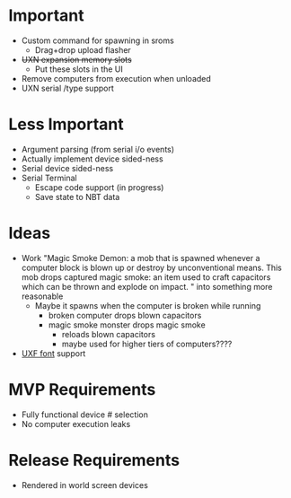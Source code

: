 # Important
* Custom command for spawning in sroms
  * Drag+drop upload flasher
* ~~UXN expansion memory slots~~
  * Put these slots in the UI
* Remove computers from execution when unloaded
* UXN serial /type support

# Less Important
* Argument parsing (from serial i/o events)
* Actually implement device sided-ness
* Serial device sided-ness
* Serial Terminal
  * Escape code support (in progress)
  * Save state to NBT data

# Ideas
* Work "Magic Smoke Demon: a mob that is spawned whenever a computer block is blown up or destroy by unconventional means. This mob drops captured magic smoke: an item used to craft capacitors which can be thrown and explode on impact.
  " into something more reasonable
  * Maybe it spawns when the computer is broken while running
    * broken computer drops blown capacitors
    * magic smoke monster drops magic smoke
      * reloads blown capacitors
      * maybe used for higher tiers of computers????
* [UXF font](https://wiki.xxiivv.com/site/ufx_format.html) support 
  
# MVP Requirements
* Fully functional device # selection
* No computer execution leaks

# Release Requirements
* Rendered in world screen devices
